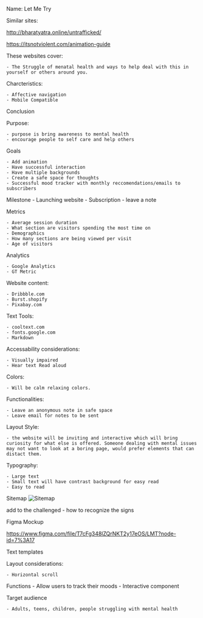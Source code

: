 Name: Let Me Try

Similar sites:

http://bharatyatra.online/untrafficked/
    
https://itsnotviolent.com/animation-guide



These websites cover:

    - The Struggle of menatal health and ways to help deal with this in yourself or others around you.


Charcteristics:

    - Affective navigation
    - Mobile Compatible
    
Conclusion

Purpose:

    - purpose is bring awareness to mental health 
    - encourage people to self care and help others

Goals

    - Add animation 
    - Have successful interaction
    - Have multiple backgrounds
    - Create a safe space for thoughts
    - Successful mood tracker with monthly reccomendations/emails to subscribers 
    
    

Milestone
    - Launching website	
    - Subscription
    - leave a note

Metrics

    - Average session duration
    - What section are visitors spending the most time on
    - Demographics
    - How many sections are being viewed per visit
    - Age of visitors

Analytics

    - Google Analytics 
    - GT Metric

Website content:

    - Dribbble.com
    - Burst.shopify
    - Pixabay.com


Text Tools:

	- cooltext.com
	- fonts.google.com
	- Markdown
	
Accessability considerations:

	- Visually impaired
	- Hear text Read aloud
	
Colors:

	- Will be calm relaxing colors. 
	
Functionalities:
	
	- Leave an anonymous note in safe space
	- Leave email for notes to be sent 
	
Layout Style:

	- the website will be inviting and interactive which will bring curiosity for what else is offered. Someone dealing with mental issues may not want to look at a boring page, would prefer elements that can distact them.
	
Typography:

	- Large text
	- Small text will have contrast background for easy read
	- Easy to read

 

Sitemap
![Sitemap](https://github.com/QuayJ/LetMeTry/blob/a98d3cf5a73ce4d4e7f674f76fb7071cb515bceb/gloomap_b847b0c4.png)

 
 add to the challenged - how to recognize the signs


 
 Figma Mockup
 
https://www.figma.com/file/T7cFg348lZQrNKT2y17eOS/LMT?node-id=7%3A17 


Text templates

Layout considerations:

	- Horizontal scroll 

Functions
    - Allow users to track their moods
    - Interactive component   

Target audience

    - Adults, teens, children, people struggling with mental health 

